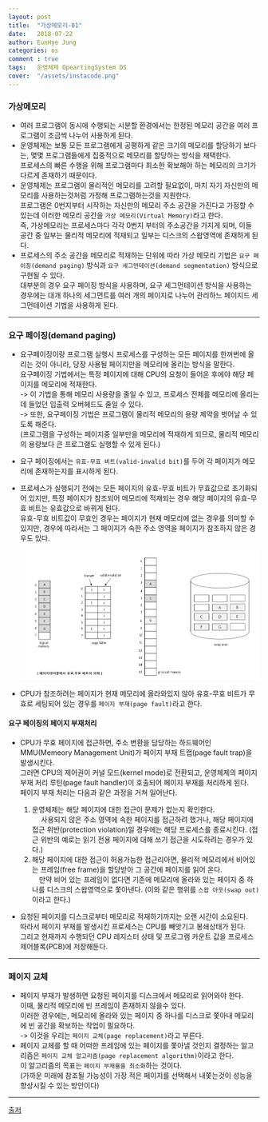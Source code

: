 ```yaml
---
layout: post
title:  "가상메모리-01"
date:   2018-07-22
author: EunHye Jung
categories: os
comment : true
tags:	운영체제 OpeartingSystem OS
cover:  "/assets/instacode.png"
---
```


   

   

### 가상메모리       
   
   

* 여러 프로그램이 동시에 수행되는 시분할 환경에서는 한정된 메모리 공간을 여러 프로그램이 조금씩 나누어 사용하게 된다.  
* 운영체제는 보통 모든 프로그램에게 공평하게 같은 크기의 메모리를 할당하기 보다는, 몇몇 프로그램들에게 집중적으로 메모리를 할당하는 방식을 채택한다.  
프로세스의 빠른 수행을 위해 프로그램마다 최소한 확보해야 하는 메모리의 크기가 다르게 존재하기 때문이다.  
* 운영체제는 프로그램이 물리적인 메모리를 고려할 필요없이, 마치 자기 자신만의 메모리를 사용하는것처럼 가정해 프로그램하는것을 지원한다.  
프로그램은 0번지부터 시작하는 자신만의 메모리 주소 공간을 가진다고 가정할 수 있는데 이러한 메모리 공간을 `가상 메모리(Virtual Memory)`라고 한다.     
  즉, 가상메모리는 프로세스마다 각각 0번지 부터의 주소공간을 가지게 되며, 이들 공간 중 일부는 물리적 메모리에 적재되고 일부는 디스크의 스왑영역에 존재하게 된다.  
* 프로세스의 주소 공간을 메모리로 적재하는 단위에 따라 가상 메모리 기법은 `요구 페이징(demand paging)` 방식과 `요구 세그먼테이션(demand segmentation)` 방식으로 구현될 수 있다.  
  대부분의 경우 요구 페이징 방식을 사용하며, 요구 세그먼테이션 방식을 사용하는 경우에는 대개 하나의 세그먼트를 여러 개의 페이지로 나누어 관리하느 페이지드 세그먼테이션 기법을 사용하게 된다.  

   
   
- - -    
   
### 요구 페이징(demand paging)  
   
    
* 요구페이징이랑 프로그램 실행시 프로세스를 구성하는 모든 페이지를 한꺼번에 올리는 것이 아니라, 당장 사용될 페이지만을 메모리에 올리는 방식을 말한다.  
  요구페이징 기법에서는 특정 페이지에 대해 CPU의 요청이 들어온 후에야 해당 페이지를 메모리에 적재한다.  
  -> 이 기법을 통해 메모리 사용량을 줄일 수 있고, 프로세스 전체를 메모리에 올리는데 들었던 입출력 오버헤드도 줄일 수 있다.  
  -> 또한, 요구페이징 기법은 프로그램이 물리적 메모리의 용량 제약을 벗어날 수 있도록 해준다.  
    (프로그램을 구성하는 페이지중 일부만을 메모리에 적재하게 되므로, 물리적 메모리의 용량보다 큰 프로그램도 실행할 수 있게 된다.)   
* 요구 페이징에서는 `유효-무효 비트(valid-invalid bit)`를 두어 각 페이지가 메모리에 존재하는지를 표시하게 된다.   
* 프로세스가 실행되기 전에는 모든 페이지의 유효-무효 비트가 무효값으로 초기화되어 있지만, 특정 페이지가  참조되어 메모리에 적재되는 경우 해당 페이지의 유효-무효 비트는 유효값으로 바뀌게 된다.  
  유효-무효 비트값이 무효인 경우는 페이지가 현재 메모리에 없는 경우를 의미할 수 있지만, 경우에 따라서는 그 페이지가 속한 주소 영역을 페이지가 참조하지 않은 경우도 있다.   
   
   
  ![content01](/assets/contents/content09.png)  
   
   
* CPU가 참조하려는 페이지가 현재 메모리에 올라와있지 않아 유효-무효 비트가 무효로 세팅되어 있는 경우를 `페이지 부재(page fault)`라고 한다.  
#### 요구 페이징의 페이지 부재처리   
* CPU가 무효 페이지에 접근하면, 주소 변환을 담당하는 하드웨어인 MMU(Memeory Management Unit)가 페이지 부재 트랩(page fault trap)을 발생시킨다.  
  그러면 CPU의 제어권이 커널 모드(kernel mode)로 전환되고, 운영체제의 페이지 부재 처리 루틴(page fault handler)이 호출되어 페이지 부재를 처리하게 된다.  
  페이지 부재 처리는 다음과 같은 과정을 거쳐 일어난다.  
   1) 운영체제는 해당 페이지에 대한 접근이 문제가 없는지 확인한다.  
    　 사용되지 않은 주소 영역에 속한 페이지를 접근하려 했거나, 해당 페이지에 접근 위반(protection violation)일 경우에는 해당 프로세스를 종료시킨다. (접근 위반의 예로는 읽기 전용 페이지에 대해 쓰기 접근을 시도하려는 경우가 있다.)  
   2) 해당 페이지에 대한 접근이 허용가능한 접근리아면, 물리적 메모리에서 비어있는 프레임(free frame)을 할당받아 그 공간에 페이지를 읽어 온다.    
    　만약 비어 있는 프레임이 없다면 기존에 메모리에 올라와 있는 페이지 중 하나를 디스크의 스왑영역으로 쫓아낸다. (이와 같은 행위를 `스왑 아웃(swap out)`이라고 한다.)  
       
* 요청된 페이지를 디스크로부터 메모리로 적재하기까지는 오랜 시간이 소요된다.  
  따라서 페이지 부재를 발생시킨 프로세스는 CPU를 빼앗기고 봉쇄상태가 된다.  
  그리고 현재까지 수행되던 CPU 레지스터 상태 및 프로그램 카운트 값을 프로세스 제어블록(PCB)에 저장해둔다.  

     
   
- - -  
     
     
### 페이지 교체  
   
* 페이지 부재가 발생하면 요청된 페이지를 디스크에서 메모리로 읽어와야 한다.  
  이때, 물리적 메모리에 빈 프레임이 존재하지 않을수 있다.  
  이러한 경우에는, 메모리에 올라와 있는 페이지 중 하나를 디스크로 쫓아내 메모리에 빈 공간을 확보하는 작업이 필요하다.  
  -> 이것을 우리는 `페이지 교체(page replacement)`라고 부른다.  
* 페이지 교체를 할 때 어떠한 프레임에 있는 페이지를 쫓아낼 것인지 결정하는 알고리즘은 `페이지 교체 알고리즘(page replacement algorithm)`이라고 한다.  
  이 알고리즘의 목표는 `페이지 부재율을 최소화`하는 것이다.  
  (가까운 미래에 참조될 가능성이 가장 적은 페이지를 선택해서 내쫓는것이 성능을 향상시킬 수 있는 방안이다)  
     
     
- - -
     
     

[출저](https://book.naver.com/bookdb/book_detail.nhn?bid=4392911)  

   

     

     



